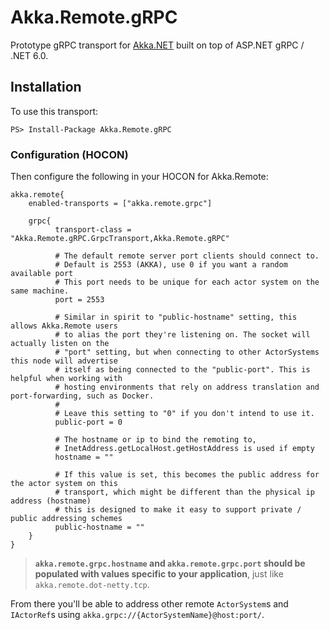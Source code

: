 # Akka.Remote.gRPC

Prototype gRPC transport for [Akka.NET](https://getakka.net/) built on top of ASP.NET gRPC / .NET 6.0.

## Installation

To use this transport:

```
PS> Install-Package Akka.Remote.gRPC
```

### Configuration (HOCON)

Then configure the following in your HOCON for Akka.Remote:

```hocon
akka.remote{
    enabled-transports = ["akka.remote.grpc"]
    
    grpc{
          transport-class = "Akka.Remote.gRPC.GrpcTransport,Akka.Remote.gRPC"
    
          # The default remote server port clients should connect to.
          # Default is 2553 (AKKA), use 0 if you want a random available port
          # This port needs to be unique for each actor system on the same machine.
          port = 2553
    
          # Similar in spirit to "public-hostname" setting, this allows Akka.Remote users
          # to alias the port they're listening on. The socket will actually listen on the
          # "port" setting, but when connecting to other ActorSystems this node will advertise
          # itself as being connected to the "public-port". This is helpful when working with 
          # hosting environments that rely on address translation and port-forwarding, such as Docker.
          #
          # Leave this setting to "0" if you don't intend to use it.
          public-port = 0
    
          # The hostname or ip to bind the remoting to,
          # InetAddress.getLocalHost.getHostAddress is used if empty
          hostname = ""
    
          # If this value is set, this becomes the public address for the actor system on this
          # transport, which might be different than the physical ip address (hostname)
          # this is designed to make it easy to support private / public addressing schemes
          public-hostname = ""
    }
}
```

> **`akka.remote.grpc.hostname` and `akka.remote.grpc.port` should be populated with values specific to your application**, just like `akka.remote.dot-netty.tcp`.

From there you'll be able to address other remote `ActorSystem`s and `IActorRef`s using `akka.grpc://{ActorSystemName}@host:port/`.
